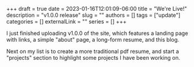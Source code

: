 +++ 
draft = true
date = 2023-01-16T12:01:09-06:00
title = "We're Live!"
description = "v1.0.0 release"
slug = ""
authors = []
tags = ["update"]
categories = []
externalLink = ""
series = []
+++

I just finished uploading v1.0.0 of the site, which features a landing page with links, a simple "about" page, a long-form resume, and this blog.

Next on my list is to create a more traditional pdf resume, and start a "projects" section to highlight some projects I have been working on.